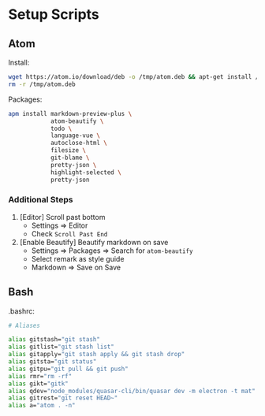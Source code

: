 # Setup Scripts

## Atom

Install:

```bash
wget https://atom.io/download/deb -o /tmp/atom.deb && apt-get install /tmp/atom.deb
rm -r /tmp/atom.deb
```

Packages:

```bash
apm install markdown-preview-plus \
            atom-beautify \
            todo \
            language-vue \
            autoclose-html \
            filesize \
            git-blame \
            pretty-json \
            highlight-selected \
            pretty-json
```

### Additional Steps

1.  [Editor] Scroll past bottom
    -   Settings => Editor
    -   Check `Scroll Past End`
2.  [Enable Beautify] Beautify markdown on save
    -   Settings => Packages => Search for `atom-beautify`
    -   Select remark as style guide
    -   Markdown => Save on Save

## Bash

.bashrc:

```bash
# Aliases

alias gitstash="git stash"
alias gitlist="git stash list"
alias gitapply="git stash apply && git stash drop"
alias gitsta="git status"
alias gitpu="git pull && git push"
alias rmr="rm -rf"
alias gikt="gitk"
alias qdev="node_modules/quasar-cli/bin/quasar dev -m electron -t mat"
alias gitrest="git reset HEAD~"
alias a="atom . -n"
```

